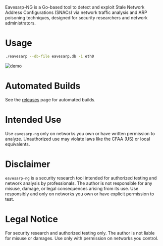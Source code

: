 Eavesarp-NG is a Go-based tool to detect and exploit Stale Network Address
Configurations (SNACs) via network traffic analysis and ARP poisoning
techniques, designed for security researchers and network administrators.

# Usage

```bash
./eavesarp --db-file eavesarp.db -i eth0
```

![demo](docs/demo.png)

# Automated Builds

See the [releases](https://github.com/ImpostorKeanu/eavesarp-ng/releases) page
for automated builds.

# Intended Use

Use `eavesarp-ng` only on networks you own or have written permission to analyze.
Unauthorized use may violate laws like the CFAA (US) or local equivalents.

# Disclaimer

`eavesarp-ng` is a security research tool intended for authorized testing and
network analysis by professionals. The author is not responsible for any misuse,
damage, or legal consequences arising from its use. Use responsibly and only
on networks you own or have explicit permission to test.

# Legal Notice

For security research and authorized testing only. The author is not liable for
misuse or damages. Use only with permission on networks you control.